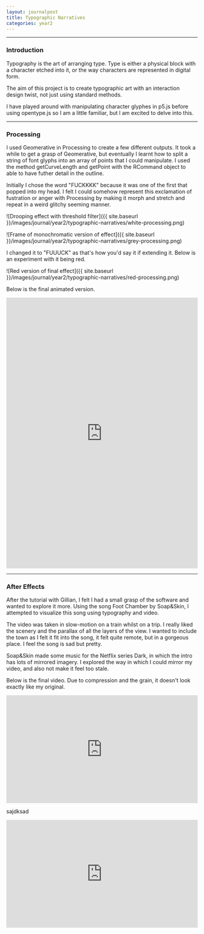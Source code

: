 ```yaml
---
layout: journalpost
title: Typographic Narratives
categories: year2
---
```


---

### Introduction

Typography is the art of arranging type. Type is either a physical block with a character etched into it, or the way characters are represented in digital form.

The aim of this project is to create typographic art with an interaction design twist, not just using standard methods.

I have played around with manipulating character glyphes in p5.js before using opentype.js so I am a little familiar, but I am excited to delve into this.

---

### Processing

I used Geomerative in Processing to create a few different outputs. It took a while to get a grasp of Geomerative, but eventually I learnt how to split a string of font glyphs into an array of points that I could manipulate. I used the method getCurveLength and getPoint with the RCommand object to able to have futher detail in the outline. 

Initially I chose the word "FUCKKKK" because it was one of the first that popped into my head. I felt I could somehow represent this exclamation of fustration or anger with Processing by making it morph and stretch and repeat in a weird glitchy seeming manner.

![Drooping effect with threshold filter]({{ site.baseurl }}/images/journal/year2/typographic-narratives/white-processing.png)

![Frame of monochromatic version of effect]({{ site.baseurl }}/images/journal/year2/typographic-narratives/grey-processing.png)

I changed it to "FUUUCK" as that's how you'd say it if extending it. Below is an experiment with it being red.

![Red version of final effect]({{ site.baseurl }}/images/journal/year2/typographic-narratives/red-processing.png)

Below is the final animated version.

<div style="padding:141.41% 0 0 0;position:relative;"><iframe src="https://player.vimeo.com/video/778276489?h=904d90e81b&loop=1&title=0&byline=0&portrait=0" style="position:absolute;top:0;left:0;width:100%;height:100%;" frameborder="0" allow="autoplay; fullscreen; picture-in-picture" allowfullscreen></iframe></div><script src="https://player.vimeo.com/api/player.js"></script>

---

### After Effects

After the tutorial with Gillian, I felt I had a small grasp of the software and wanted to explore it more. Using the song Foot Chamber by Soap&Skin, I attempted to visualize this song using typography and video.

The video was taken in slow-motion on a train whilst on a trip. I really liked the scenery and the parallax of all the layers of the view. I wanted to include the town as I felt it fit into the song, it felt quite remote, but in a gorgeous place. I feel the song is sad but pretty.

Soap&Skin made some music for the Netflix series Dark, in which the intro has lots of mirrored imagery. I explored the way in which I could mirror my video, and also not make it feel too stale.

Below is the final video. Due to compression and the grain, it doesn't look exactly like my original.

<div style="padding:56.25% 0 0 0;position:relative;"><iframe src="https://player.vimeo.com/video/779060150?h=1d008341c5&title=0&byline=0&portrait=0" style="position:absolute;top:0;left:0;width:100%;height:100%;" frameborder="0" allow="autoplay; fullscreen; picture-in-picture" allowfullscreen></iframe></div><script src="https://player.vimeo.com/api/player.js"></script>


sajdksad

<div style="padding:56.25% 0 0 0;position:relative;"><iframe src="https://player.vimeo.com/video/780338136?h=8aa6ef8add&title=0&byline=0&portrait=0" style="position:absolute;top:0;left:0;width:100%;height:100%;" frameborder="0" allow="autoplay; fullscreen; picture-in-picture" allowfullscreen></iframe></div><script src="https://player.vimeo.com/api/player.js"></script>



